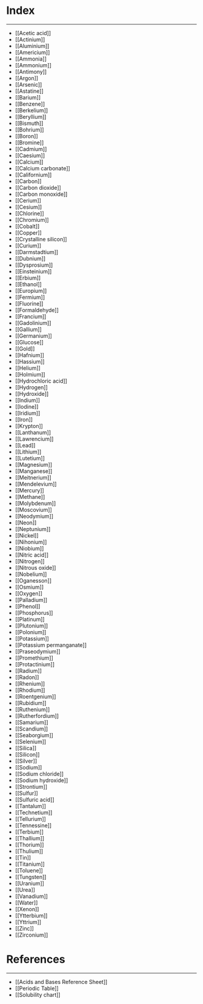 # Index
---
- [[Acetic acid]]
- [[Actinium]]
- [[Aluminium]]
- [[Americium]]
- [[Ammonia]]
- [[Ammonium]]
- [[Antimony]]
- [[Argon]]
- [[Arsenic]]
- [[Astatine]]
- [[Barium]]
- [[Benzene]]
- [[Berkelium]]
- [[Beryllium]]
- [[Bismuth]]
- [[Bohrium]]
- [[Boron]]
- [[Bromine]]
- [[Cadmium]]
- [[Caesium]]
- [[Calcium]]
- [[Calcium carbonate]]
- [[Californium]]
- [[Carbon]]
- [[Carbon dioxide]]
- [[Carbon monoxide]]
- [[Cerium]]
- [[Cesium]]
- [[Chlorine]]
- [[Chromium]]
- [[Cobalt]]
- [[Copper]]
- [[Crystalline silicon]]
- [[Curium]]
- [[Darmstadtium]]
- [[Dubnium]]
- [[Dysprosium]]
- [[Einsteinium]]
- [[Erbium]]
- [[Ethanol]]
- [[Europium]]
- [[Fermium]]
- [[Fluorine]]
- [[Formaldehyde]]
- [[Francium]]
- [[Gadolinium]]
- [[Gallium]]
- [[Germanium]]
- [[Glucose]]
- [[Gold]]
- [[Hafnium]]
- [[Hassium]]
- [[Helium]]
- [[Holmium]]
- [[Hydrochloric acid]]
- [[Hydrogen]]
- [[Hydroxide]]
- [[Indium]]
- [[Iodine]]
- [[Iridium]]
- [[Iron]]
- [[Krypton]]
- [[Lanthanum]]
- [[Lawrencium]]
- [[Lead]]
- [[Lithium]]
- [[Lutetium]]
- [[Magnesium]]
- [[Manganese]]
- [[Meitnerium]]
- [[Mendelevium]]
- [[Mercury]]
- [[Methane]]
- [[Molybdenum]]
- [[Moscovium]]
- [[Neodymium]]
- [[Neon]]
- [[Neptunium]]
- [[Nickel]]
- [[Nihonium]]
- [[Niobium]]
- [[Nitric acid]]
- [[Nitrogen]]
- [[Nitrous oxide]]
- [[Nobelium]]
- [[Oganesson]]
- [[Osmium]]
- [[Oxygen]]
- [[Palladium]]
- [[Phenol]]
- [[Phosphorus]]
- [[Platinum]]
- [[Plutonium]]
- [[Polonium]]
- [[Potassium]]
- [[Potassium permanganate]]
- [[Praseodymium]]
- [[Promethium]]
- [[Protactinium]]
- [[Radium]]
- [[Radon]]
- [[Rhenium]]
- [[Rhodium]]
- [[Roentgenium]]
- [[Rubidium]]
- [[Ruthenium]]
- [[Rutherfordium]]
- [[Samarium]]
- [[Scandium]]
- [[Seaborgium]]
- [[Selenium]]
- [[Silica]]
- [[Silicon]]
- [[Silver]]
- [[Sodium]]
- [[Sodium chloride]]
- [[Sodium hydroxide]]
- [[Strontium]]
- [[Sulfur]]
- [[Sulfuric acid]]
- [[Tantalum]]
- [[Technetium]]
- [[Tellurium]]
- [[Tennessine]]
- [[Terbium]]
- [[Thallium]]
- [[Thorium]]
- [[Thulium]]
- [[Tin]]
- [[Titanium]]
- [[Toluene]]
- [[Tungsten]]
- [[Uranium]]
- [[Urea]]
- [[Vanadium]]
- [[Water]]
- [[Xenon]]
- [[Ytterbium]]
- [[Yttrium]]
- [[Zinc]]
- [[Zirconium]]

# References
---
- [[Acids and Bases Reference Sheet]]
- [[Periodic Table]]
- [[Solubility chart]]